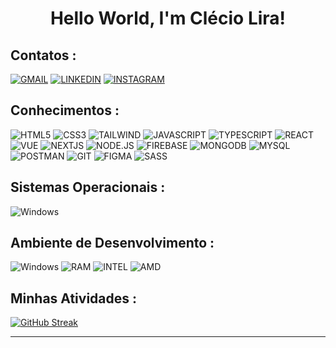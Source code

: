 # <center>Hello World, I'm Clécio Lira!

## Contatos :
[![GMAIL](https://camo.githubusercontent.com/63f4e6b82af337c8a70c634ae57596e41c04ed7e1dfd9a6b78d93ba732dc26da/68747470733a2f2f696d672e736869656c64732e696f2f62616467652f2d476d61696c2d4646303030303f7374796c653d666f722d7468652d6261646765266c6162656c436f6c6f723d464630303030266c6f676f3d676d61696c266c6f676f436f6c6f723d7768697465)](mailto:clecioliradev@gmail.com?subject=[GitHub]%20Acabei%20de%20ver%20o%20seu%20GitHub)
[![LINKEDIN](https://camo.githubusercontent.com/2c114b520bca73214bb8d13416ca9ac6c66ca2ab6d9c4913e4284b45f65db1bc/68747470733a2f2f696d672e736869656c64732e696f2f62616467652f2d4c696e6b6564696e2d3065373661383f7374796c653d666f722d7468652d6261646765266c6f676f3d4c696e6b6564696e266c6f676f436f6c6f723d7768697465)](https://www.linkedin.com/in/cleciolira/)
[![INSTAGRAM](https://camo.githubusercontent.com/281086f32daf8b46facd87d543a7701a36d11f0f941eab045529b41db0c90a51/68747470733a2f2f696d672e736869656c64732e696f2f62616467652f2d496e7374616772616d2d4534343035463f7374796c653d666f722d7468652d6261646765266c6f676f3d696e7374616772616d266c6f676f436f6c6f723d7768697465)](https://www.instagram.com/cleciu_lira/)
  
## Conhecimentos :
![HTML5](https://camo.githubusercontent.com/10c7a8fa2cf317cc7c4af6f13efac086a9f0ea010f0dfc746c94e5cde310b339/68747470733a2f2f696d672e736869656c64732e696f2f62616467652f48544d4c352d4533344632363f7374796c653d666f722d7468652d6261646765266c6f676f3d68746d6c35266c6f676f436f6c6f723d7768697465)
![CSS3](https://camo.githubusercontent.com/001d4637c08910acf414f12a1682879a1f99867f6f9a3550f0541e7d03dd34a2/68747470733a2f2f696d672e736869656c64732e696f2f62616467652f435353332d3135373242363f7374796c653d666f722d7468652d6261646765266c6f676f3d63737333266c6f676f436f6c6f723d7768697465)
![TAILWIND](https://img.shields.io/badge/Tailwind_CSS-grey?style=for-the-badge&logo=tailwind-css&logoColor=38B2AC)
![JAVASCRIPT](https://camo.githubusercontent.com/232d20a2436ac29f247c6f8be7fdc3c98ede5e09fad9201f4130740ca407eb79/68747470733a2f2f696d672e736869656c64732e696f2f62616467652f4a6176615363726970742d2532334544384230303f7374796c653d666f722d7468652d6261646765266c6f676f3d6a617661736372697074266c6f676f436f6c6f723d7768697465)
![TYPESCRIPT](https://camo.githubusercontent.com/df1c7985e6c34c9b5c3bd3c5b99fdea37675c4f6ede5f129517e3c332d38c832/68747470733a2f2f696d672e736869656c64732e696f2f62616467652f547970655363726970742d3135373242363f7374796c653d666f722d7468652d6261646765266c6f676f3d74797065736372697074266c6f676f436f6c6f723d7768697465)
![REACT](https://camo.githubusercontent.com/bf2f08f2dc847a80500375f677d8e7ac983e43d32874ac7df6ca6f8ad30c6eee/68747470733a2f2f696d672e736869656c64732e696f2f62616467652f52656163742d3631444146423f7374796c653d666f722d7468652d6261646765266c6f676f3d7265616374266c6f676f436f6c6f723d626c61636b)
![VUE](https://img.shields.io/badge/Vue.js-35495E?style=for-the-badge&logo=vuedotjs&logoColor=4FC08D)
![NEXTJS](https://img.shields.io/badge/next.js-000000?style=for-the-badge&logo=nextdotjs&logoColor=white)
![NODE.JS](https://camo.githubusercontent.com/7e19f00687770fc197252a9341cc2eb278ef01414a8ef8d0e5a5350a3f61fd97/68747470733a2f2f696d672e736869656c64732e696f2f62616467652f4e6f64652e6a732d3433383533643f7374796c653d666f722d7468652d6261646765266c6f676f3d6e6f64652e6a73266c6f676f436f6c6f723d7768697465)
![FIREBASE](https://img.shields.io/badge/firebase-ffca28?style=for-the-badge&logo=firebase&logoColor=black)
![MONGODB](https://camo.githubusercontent.com/8429de6c971cf8e9af8a07fe0a48a24769f8593e8730501613d56b5658f947c2/68747470733a2f2f696d672e736869656c64732e696f2f62616467652f4d6f6e676f44422d3032333433303f6c6f676f3d6d6f6e676f6462266c6f676f436f6c6f723d666666267374796c653d666f722d7468652d6261646765)
![MYSQL](https://img.shields.io/badge/MySQL-4479A1?style=for-the-badge&logo=mysql&logoColor=white)
![POSTMAN](https://camo.githubusercontent.com/2ac51fce74be6b475f1b76a2103f2ee62db02c71ba82c66d0b89fb9ed53e0a17/68747470733a2f2f696d672e736869656c64732e696f2f62616467652f506f73744d616e2d4533344632363f6c6f676f3d706f73746d616e266c6f676f436f6c6f723d666666267374796c653d666f722d7468652d6261646765)
![GIT](https://camo.githubusercontent.com/b0fb9ad6573ab51d6f22e6fcee7089903fc245c8ef5721219e061a223477e0ad/68747470733a2f2f696d672e736869656c64732e696f2f62616467652f4749542d4534344333303f7374796c653d666f722d7468652d6261646765266c6f676f3d676974266c6f676f436f6c6f723d7768697465)
![FIGMA](https://img.shields.io/badge/Figma-F24E1E?style=for-the-badge&logo=figma&logoColor=white)
![SASS](https://img.shields.io/badge/-Sass-CC6699?style=for-the-badge&logo=sass&logoColor=white)


## Sistemas Operacionais :
![Windows](https://camo.githubusercontent.com/1cc3ed014dbb3cc907789013096c44d0bc78875ee219d9455f619ff18059ac4a/68747470733a2f2f696d672e736869656c64732e696f2f62616467652f57696e646f77732d3030373844363f7374796c653d666f722d7468652d6261646765266c6f676f3d77696e646f7773266c6f676f436f6c6f723d7768697465)

## Ambiente de Desenvolvimento :
![Windows](https://camo.githubusercontent.com/1cc3ed014dbb3cc907789013096c44d0bc78875ee219d9455f619ff18059ac4a/68747470733a2f2f696d672e736869656c64732e696f2f62616467652f57696e646f77732d3030373844363f7374796c653d666f722d7468652d6261646765266c6f676f3d77696e646f7773266c6f676f436f6c6f723d7768697465)
![RAM](https://img.shields.io/badge/RAM-16GB-%230071C5.svg?&style=for-the-badge&logoColor=white)
![INTEL](https://img.shields.io/badge/INTEL-I3_6100-0078D6?style=for-the-badge&logo=intel&logoColor=white)
![AMD](https://img.shields.io/badge/AMD-RX_560-ff0000?style=for-the-badge&logo=amd&logoColor=white)

## Minhas Atividades :
[![GitHub Streak](https://streak-stats.demolab.com/?user=ClecioLira&theme=nord)](https://git.io/streak-stats)
***
